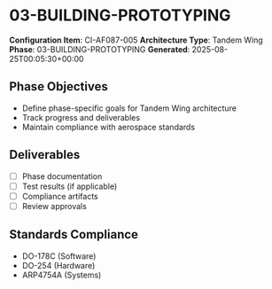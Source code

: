 # 03-BUILDING-PROTOTYPING

**Configuration Item**: CI-AF087-005
**Architecture Type**: Tandem Wing
**Phase**: 03-BUILDING-PROTOTYPING
**Generated**: 2025-08-25T00:05:30+00:00

## Phase Objectives
- Define phase-specific goals for Tandem Wing architecture
- Track progress and deliverables
- Maintain compliance with aerospace standards

## Deliverables
- [ ] Phase documentation
- [ ] Test results (if applicable)
- [ ] Compliance artifacts
- [ ] Review approvals

## Standards Compliance
- DO-178C (Software)
- DO-254 (Hardware)
- ARP4754A (Systems)

